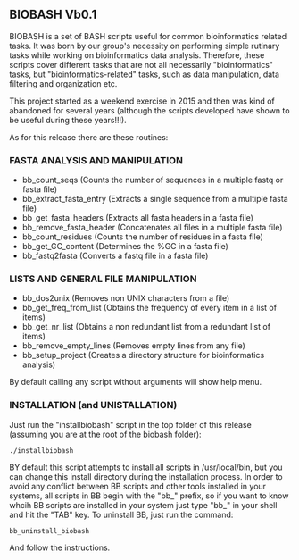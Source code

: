 ## BIOBASH Vb0.1

BIOBASH is a set of BASH scripts useful for common bioinformatics related tasks.
It was born by our group's necessity on performing simple rutinary tasks while working
on bioinformatics data analysis.
Therefore, these scripts cover different tasks that are not all necessarily "bioinformatics" tasks,
but "bioinformatics-related" tasks, such as data manipulation, data filtering and organization etc.

This project started as a weekend exercise in 2015 and then was kind of abandoned for several years (although the scripts developed
have shown to be useful during these years!!!).

As for this release there are these routines:


### FASTA ANALYSIS AND MANIPULATION
* bb_count_seqs (Counts the number of sequences in a multiple fastq or fasta file)
* bb_extract_fasta_entry (Extracts a single sequence from a multiple fasta file)
* bb_get_fasta_headers (Extracts all fasta headers in a fasta file)
* bb_remove_fasta_header (Concatenates all files in a multiple fasta file)
* bb_count_residues (Counts the number of residues in a fasta file)
* bb_get_GC_content (Determines the %GC in a fasta file)
* bb_fastq2fasta (Converts a fastq file in a fasta file)

### LISTS AND GENERAL FILE MANIPULATION
* bb_dos2unix (Removes non UNIX characters from a file)
* bb_get_freq_from_list (Obtains the frequency of every item in a list of items)
* bb_get_nr_list (Obtains a non redundant list from a redundant list of items)
* bb_remove_empty_lines (Removes empty lines from any file)
* bb_setup_project (Creates a directory structure for bioinformatics analysis)

By default calling any script without arguments will show help menu.

### INSTALLATION (and UNISTALLATION)
Just run the "installbiobash" script in the top folder of this release (assuming you are at the root of the biobash folder):

``./installbiobash``

BY default this script attempts to install all scripts in /usr/local/bin, but you can
change this install directory during the installation process.
In order to avoid any conflict between BB scripts and other tools installed
in your systems, all scripts in BB begin with the "bb_" prefix, so if you
want to know whcih BB scripts are installed in your system just type "bb_" in your shell
and hit  the "TAB" key.
To uninstall BB, just run the command: 

``bb_uninstall_biobash``

And follow the instructions.


